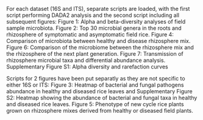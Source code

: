 For each dataset (16S and ITS), separate scripts are loaded, with the first script performing DADA2 analysis and the second script including all subsequent figures:
  Figure 1: Alpha and beta-diversity analyses of field sample microbiota.
  Figure 2: Top 30 microbial genera in the roots and rhizosphere of symptomatic and asymptomatic field rice.
  Figure 4: Comparison of microbiota between healthy and disease rhizosphere mix.
  Figure 6: Comparison of the microbiome between the rhizosphere mix and the rhizosphere of the next plant generation.
  Figure 7: Transmission of rhizosphere microbial taxa and differential abundance analysis.
  Supplementary Figure S1: Alpha diversity and rarefaction curves

Scripts for 2 figures have been put separatly as they are not specific to either 16S or ITS:
  Figure 3: Heatmap of bacterial and fungal pathogens abundance in healthy and diseased rice leaves and Supplementary Figure   S2: Heatmap showing the abundance of bacterial and fungal taxa in healthy and diseased rice leaves.
  Figure 5: Phenotype of new cycle rice plants grown on rhizosphere mixes derived from healthy or diseased field plants.
